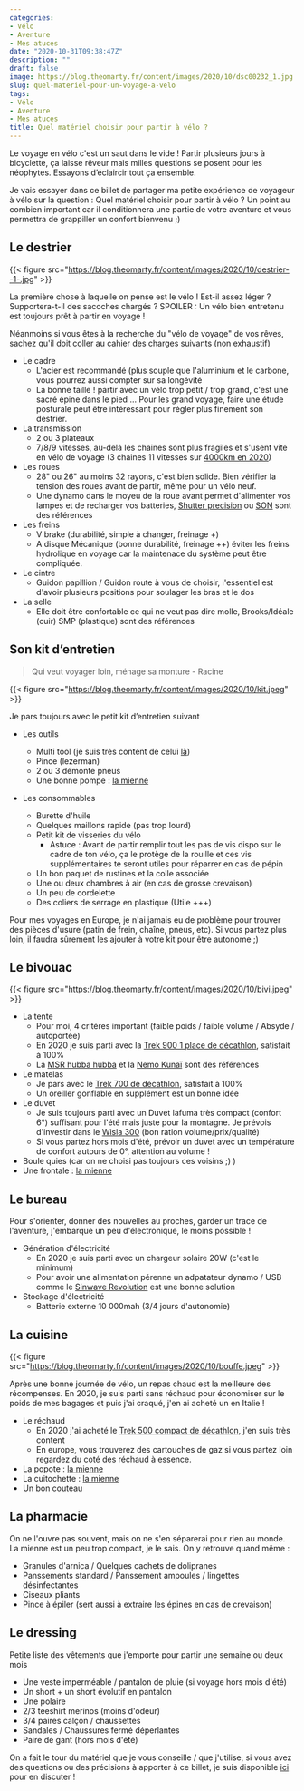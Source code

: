 ```yaml
---
categories:
- Vélo
- Aventure
- Mes atuces
date: "2020-10-31T09:38:47Z"
description: ""
draft: false
image: https://blog.theomarty.fr/content/images/2020/10/dsc00232_1.jpg
slug: quel-materiel-pour-un-voyage-a-velo
tags:
- Vélo
- Aventure
- Mes atuces
title: Quel matériel choisir pour partir à vélo ?
---
```



Le voyage en vélo c'est un saut dans le vide ! Partir plusieurs jours à bicyclette, ça laisse rêveur mais milles questions se posent pour les néophytes. Essayons d’éclaircir tout ça ensemble.

Je vais essayer dans ce billet de partager ma petite expérience de voyageur à vélo sur la question : Quel matériel choisir pour partir à vélo ? Un point au combien important car il conditionnera une partie de votre aventure et vous permettra de grappiller un confort bienvenu ;)

## Le destrier

{{< figure src="https://blog.theomarty.fr/content/images/2020/10/destrier--1-.jpg" >}}

La première chose à laquelle on pense est le vélo ! Est-il assez léger ? Supportera-t-il des sacoches chargés ? SPOILER : Un vélo bien entretenu est toujours prêt à partir en voyage !

Néanmoins si vous êtes à la recherche du "vélo de voyage" de vos rêves, sachez qu'il doit coller au cahier des charges suivants (non exhaustif)

* Le cadre
    * L'acier est recommandé (plus souple que l'aluminium et le carbone, vous pourrez aussi compter sur sa longévité
    * La bonne taille ! partir avec un vélo trop petit / trop grand, c'est une sacré épine dans le pied ... Pour les grand voyage, faire une étude posturale peut être intéressant pour régler plus finement son destrier.
* La transmission  
    * 2 ou 3 plateaux 
    * 7/8/9 vitesses, au-delà les chaines sont plus fragiles et s'usent vite en vélo de voyage (3 chaines 11 vitesses sur [4000km en 2020](https://blog.theomarty.fr/le-grand-tour-des-alpes-a-velo-cargo/))
*  Les roues
    *  28" ou 26" au moins 32 rayons, c'est bien solide. Bien vérifier la tension des roues avant de partir, même pour un vélo neuf.
    *  Une dynamo dans le moyeu de la roue avant permet d'alimenter vos lampes et de recharger vos batteries, [Shutter precision](https://www.sp-dynamo.com/index.html) ou [SON](https://berthoudcycles.fr/fr/692-moyeu-dynamo-son-28-32trs-noir-ref303211303212.html) sont des références 
*  Les freins 
    *  V brake (durabilité, simple à changer, freinage +)
    *  A disque Mécanique (bonne durabilité, freinage ++) éviter les freins hydrolique en voyage car la maintenace du système peut être compliquée.
*  Le cintre
    *  Guidon papillion / Guidon route à vous de choisir, l'essentiel est d'avoir plusieurs positions pour soulager les bras et le dos
*  La selle 
    *  Elle doit être confortable ce qui ne veut pas dire molle, Brooks/Idéale (cuir) SMP (plastique) sont des références

## Son kit d’entretien

> Qui veut voyager loin, ménage sa monture - Racine

{{< figure src="https://blog.theomarty.fr/content/images/2020/10/kit.jpeg" >}}

Je pars toujours avec le petit kit d’entretien suivant

* Les outils
    * Multi tool (je suis très content de celui [là](https://www.bike24.com/p217140.html))
    * Pince (lezerman)
    * 2 ou 3 démonte pneus
    * Une bonne pompe : [la mienne](https://www.topeak.com/global/en/products/mini-pumps/248-mini-morph-)

* Les consommables
    * Burette d'huile
    * Quelques maillons rapide (pas trop lourd)
    * Petit kit de visseries du vélo
        * Astuce : Avant de partir remplir tout les pas de vis dispo sur le cadre de ton vélo, ça le protège de la rouille et ces vis supplémentaires te seront utiles pour réparrer en cas de pépin
    * Un bon paquet de rustines et la colle associée
    * Une ou deux chambres à air (en cas de grosse crevaison)
    * Un peu de cordelette
    * Des coliers de serrage en plastique (Utile +++)

Pour mes voyages en Europe, je n'ai jamais eu de problème pour trouver des pièces d'usure (patin de frein, chaîne, pneus, etc). Si vous partez plus loin, il faudra sûrement les ajouter à votre kit pour être autonome ;)

## Le bivouac

{{< figure src="https://blog.theomarty.fr/content/images/2020/10/bivi.jpeg" >}}

* La tente
    * Pour moi, 4 critéres important (faible poids / faible volume / Absyde / autoportée)
    * En 2020 je suis parti avec la [Trek 900 1 place de décathlon](https://www.decathlon.fr/p/tente-de-trekking-autoportante-3-saisons-trek-900-grise-1-personne/_/R-p-305777?mc=8545744), satisfait à 100%
    * La [MSR hubba hubba](https://www.msrgear.com/fr/tentes/backpacking-tents/tente-de-randonn%C3%A9e-ultral%C3%A9g%C3%A8re-hubba-hubba-nx-pour-deux-personnes/06204.html) et la [Nemo Kunaï](https://www.nemoequipment.com/product/kunai/)  sont des références
* Le matelas
    * Je pars avec le [Trek 700 de décathlon](https://www.decathlon.fr/p/matelas-de-trekking-gonflable-trek-700-air-l-jaune/_/R-p-189392?mc=8493395&c=OCRE), satisfait à 100%
    * Un oreiller gonflable en supplément est un bonne idée
* Le duvet
    * Je suis toujours parti avec un Duvet lafuma très compact (confort 6°) suffisant pour l'été mais juste pour la montagne. Je prévois d'investir dans le [Wisla 300](https://www.rayonrando.com/sacs-de-couchage-10c-a-5c/1857-sac-de-couchage-down-ultralite-300.html) (bon ration volume/prix/qualité)  
    * Si vous partez hors mois d'été, prévoir un duvet avec un température de confort autours de 0°, attention au volume !
* Boule quies (car on ne choisi pas toujours ces voisins ;) ) 
* Une frontale : [la mienne ](https://www.manomano.fr/p/lampe-frontale-petzl-tactikka-noire-compacte-250-lumens-e093ha00-13758971#/)

## Le bureau

Pour s'orienter, donner des nouvelles au proches, garder un trace de l'aventure, j'embarque un peu d'électronique, le moins possible !

* Génération d'électricité
    * En 2020 je suis parti avec un chargeur solaire 20W (c'est le minimum)
    * Pour avoir une alimentation pérenne un adpatateur dynamo / USB comme le [Sinwave Revolution](https://www.cyclo-randonnee.fr/rechargement-200/chargeur-sinewave-revolution-2543.html) est une bonne solution
* Stockage d'électricité
    * Batterie externe 10 000mah (3/4 jours d'autonomie)



## La cuisine

{{< figure src="https://blog.theomarty.fr/content/images/2020/10/bouffe.jpeg" >}}

Après une bonne journée de vélo, un repas chaud est la meilleure des récompenses. En 2020, je suis parti sans réchaud pour économiser sur le poids de mes bagages et puis j'ai craqué, j'en ai acheté un en Italie !

* Le réchaud 
    * En 2020 j'ai acheté le [Trek 500 compact de décathlon](https://www.decathlon.fr/p/rechaud-a-gaz-leger-avec-piezo-de-trek-trek-500-compact/_/R-p-310238?mc=8559534), j'en suis très content
    * En europe, vous trouverez des cartouches de gaz si vous partez loin regardez du coté des réchaud à essence. 
* La popote : [la mienne](https://www.decathlon.fr/p/popote-camp-du-randonneur-mh100-inox-1-personne-1-1l/_/R-p-174674?mc=8492724&c=GRIS)
* La cuitochette : [la mienne](https://www.planetx.co.uk/i/q/CPJOBTSK/jobsworth-titanium-spork-and-knife) 
* Un bon couteau

## La pharmacie

On ne l'ouvre pas souvent, mais on ne s'en séparerai pour rien au monde. La mienne est un peu trop compact, je le sais. On y retrouve quand même :

* Granules d'arnica / Quelques cachets de dolipranes
* Panssements standard / Panssement ampoules / lingettes désinfectantes
* Ciseaux pliants
* Pince à épiler (sert aussi à extraire les épines en cas de crevaison)

## Le dressing

Petite liste des vêtements que j'emporte pour partir une semaine ou deux mois

* Une veste imperméable / pantalon de pluie (si voyage hors mois d'été) 
* Un short + un short évolutif en pantalon
* Une polaire
* 2/3 teeshirt merinos (moins d'odeur)
* 3/4 paires calçon / chaussettes
* Sandales / Chaussures fermé déperlantes
* Paire de gant (hors mois d'été)

On a fait le tour du matériel que je vous conseille / que j'utilise, si vous avez des questions ou des précisions à apporter à ce billet, je suis disponible [ici](https://www.facebook.com/TheoAVelo/) pour en discuter !

